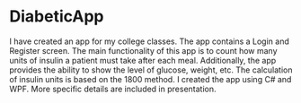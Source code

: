 # DiabeticApp
I have created an app for my college classes. The app contains a Login and Register screen. The main functionality of this app 
is to count how many units of insulin a patient must take after each meal. Additionally, the app provides the ability to show 
the level of glucose, weight, etc. The calculation of insulin units is based on the 1800 method. I created the app using C# and WPF. More specific details are included in presentation.
